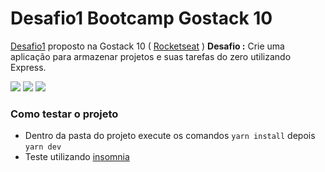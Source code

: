 # Desafio1 Bootcamp Gostack 10

[Desafio1][2] proposto na Gostack 10 ( [Rocketseat][1] )
**Desafio :** Crie uma aplicação para armazenar projetos e suas tarefas do zero utilizando Express.


![](https://img.shields.io/github/stars/LuPeBreak/Desafio1---Gostack10) ![](https://img.shields.io/github/forks/LuPeBreak/Desafio1---Gostack10) ![](https://img.shields.io/github/issues/LuPeBreak/Desafio1---Gostack10)

### Como testar o projeto

- Dentro da pasta do projeto execute os comandos `yarn install` depois `yarn dev`
- Teste utilizando [insomnia][3]

[1]: https://rocketseat.com.br/ "Rocketseat"
[2]: https://github.com/Rocketseat/bootcamp-gostack-desafio-01 "Desafio1"
[3]: https://insomnia.rest/ "insomnia"